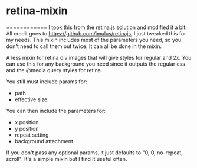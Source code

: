 # retina-mixin
============
I took this from the retina.js solution and modified it a bit. All credit goes to https://github.com/imulus/retinajs, I just tweaked this for my needs. This mixin includes most of the parameters you need, so you don't need to call them out twice. It can all be done in the mixin. 

A less mixin for retina div images that will give styles for regular and 2x. You can use this for any background you need since it outputs the regular css and the @media query styles for retina.

You still must include params for:
* path
* effective size

You can then include the parameters for:
* x position
* y position
* repeat setting
* background attachment

If you don't pass any optional params, it just defaults to "0, 0, no-repeat, scroll". It's a simple mixin but I find it useful often.
